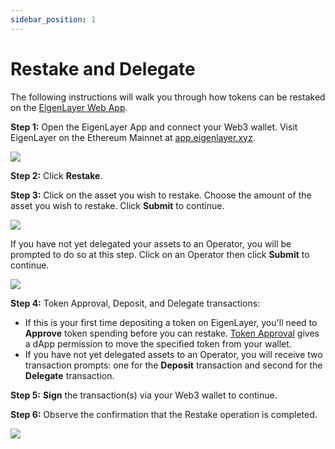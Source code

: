 ```yaml
---
sidebar_position: 1
---
```



# Restake and Delegate

The following instructions will walk you through how tokens can be restaked on the [EigenLayer Web App](https://app.eigenlayer.xyz/).

**Step 1:** Open the EigenLayer App and connect your Web3 wallet. Visit EigenLayer on the Ethereum Mainnet at [app.eigenlayer.xyz](https://app.eigenlayer.xyz/).


![](/img/restake-guides/lst-restake-1.png)

**Step 2:** Click **Restake**.

**Step 3:** Click on the asset you wish to restake. Choose the amount of the asset you wish to restake. Click **Submit** to continue.

![](/img/restake-guides/lst-restake-2.png)


If you have not yet delegated your assets to an Operator, you will be prompted to do so at this step. Click on an Operator then click **Submit** to continue.

![](/img/restake-guides/lst-restake-2.1.png)



**Step 4:** Token Approval, Deposit, and Delegate transactions:
- If this is your first time depositing a token on EigenLayer, you'll need to **Approve** token spending before you can restake. [Token Approval](https://support.metamask.io/transactions-and-gas/transactions/what-is-a-token-approval) gives a dApp permission to move the specified token from your wallet.
- If you have not yet delegated assets to an Operator, you will receive two transaction prompts: one for the **Deposit** transaction and second for the **Delegate** transaction.

**Step 5:** **Sign** the transaction(s) via your Web3 wallet to continue.


**Step 6:** Observe the confirmation that the Restake operation is completed.

![](/img/restake-guides/lst-restake-3.png)
